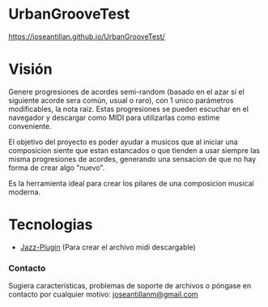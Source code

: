 # UrbanGrooveTest
https://joseantillan.github.io/UrbanGrooveTest/
# Visión
Genere progresiones de acordes semi-random (basado en el azar si el siguiente acorde sera común, usual o raro), con 1 unico parámetros modificables, la nota raiz. 
Estas progresiones se pueden escuchar en el navegador y descargar como MIDI para utilizarlas como estime conveniente.

El objetivo del proyecto es poder ayudar a musicos que al iniciar una composicion siente que estan estancados o que tienden a usar siempre las misma progresiones de acordes, generando una sensacion de que no hay forma de crear algo "nuevo".

Es la herramienta ideal para crear los pilares de una composicion musical moderna.

# Tecnologias
- [Jazz-Plugin](https://jazz-soft.net/) (Para crear el archivo midi descargable)

### Contacto
Sugiera características, problemas de soporte de archivos o póngase en contacto por cualquier motivo:
joseantillanm@gmail.com
